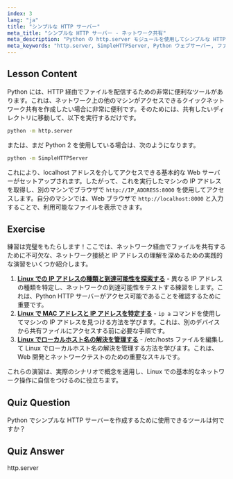 ```yaml
---
index: 3
lang: "ja"
title: "シンプルな HTTP サーバー"
meta_title: "シンプルな HTTP サーバー - ネットワーク共有"
meta_description: "Python の http.server モジュールを使用してシンプルな HTTP サーバーを作成する方法を学びます。この初心者向けの Linux チュートリアルで、ネットワーク上のファイルを素早く共有しましょう。"
meta_keywords: "http.server, SimpleHTTPServer, Python ウェブサーバー, ファイル共有，Linux チュートリアル，初心者向けガイド"
---
```


## Lesson Content

Python には、HTTP 経由でファイルを配信するための非常に便利なツールがあります。これは、ネットワーク上の他のマシンがアクセスできるクイックネットワーク共有を作成したい場合に非常に便利です。そのためには、共有したいディレクトリに移動して、以下を実行するだけです。

```bash
python -m http.server
```

または、まだ Python 2 を使用している場合は、次のようになります。

```bash
python -m SimpleHTTPServer
```

これにより、localhost アドレスを介してアクセスできる基本的な Web サーバーがセットアップされます。したがって、これを実行したマシンの IP アドレスを取得し、別のマシンでブラウザで `http://IP_ADDRESS:8000` を使用してアクセスします。自分のマシンでは、Web ブラウザで `http://localhost:8000` と入力することで、利用可能なファイルを表示できます。

## Exercise

練習は完璧をもたらします！ここでは、ネットワーク経由でファイルを共有するために不可欠な、ネットワーク接続と IP アドレスの理解を深めるための実践的な演習をいくつか紹介します。

1. **[Linux での IP アドレスの種類と到達可能性を探索する](https://labex.io/ja/labs/comptia-explore-ip-address-types-and-reachability-in-linux-592780)** - 異なる IP アドレスの種類を特定し、ネットワークの到達可能性をテストする練習をします。これは、Python HTTP サーバーがアクセス可能であることを確認するために重要です。
2. **[Linux で MAC アドレスと IP アドレスを特定する](https://labex.io/ja/labs/comptia-identify-mac-and-ip-addresses-in-linux-592731)** - `ip a` コマンドを使用してマシンの IP アドレスを見つける方法を学びます。これは、別のデバイスから共有ファイルにアクセスする前に必要な手順です。
3. **[Linux でローカルホスト名の解決を管理する](https://labex.io/ja/labs/comptia-manage-local-hostname-resolution-in-linux-592792)** - /etc/hosts ファイルを編集して Linux でローカルホスト名の解決を管理する方法を学びます。これは、Web 開発とネットワークテストのための重要なスキルです。

これらの演習は、実際のシナリオで概念を適用し、Linux での基本的なネットワーク操作に自信をつけるのに役立ちます。

## Quiz Question

Python でシンプルな HTTP サーバーを作成するために使用できるツールは何ですか？

## Quiz Answer

http.server
